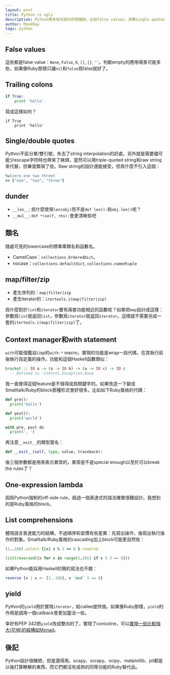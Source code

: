 ```yaml
---
layout: post
title: Python is ugly
description: Python很多地方設計的很醜陋，比如false values，浪費single quotes，one-expression lambda等
author: MaskRay
tags: python
---
```


## False values

這些都是false value：`None`, `False`, `0`, `[]`, `{}`, `''`。判斷empty的應用場景可能多些，如果像Ruby那樣只讓`nil`和`false`爲false就好了。

<!-- more -->

## Trailing colons

```python
if True:
    print 'hello'
```

寫成這樣如何？

```
if True
    print 'hello'
```

## Single/double quotes

Python不區分單/雙引號，失去了string interpolation的好處，另外就是需要儘可能少escape字符時也帶來了麻煩，當然可以用triple-quoted string和raw string來代替，但畢竟繁瑣了些。Raw string的設計還能接受，但爲什麼不引入這個：

```ruby
%w(zero one two three)
=> ["one", "two", "three"]
```

## dunder

- `__len__`: 爲什麼使用`len(obj)`而不是`def len():`和`obj.len()`呢？
- `__mul__`: `def *(self, rhs):`會更清晰些吧

## 類名

隨處可見的lowercase的標準庫類名和函數名。

- CamelCase：`collections.OrderedDict`。
- nocase：`collections.defaultdict`, `collections.namedtuple`

## map/filter/zip

- 產生序列的：`map|filter|zip`
- 產生iterator的：`itertools.i(map|filter|zip)`

爲什麼對於`list`和`iterator`要有兩套功能相近的函數呢？如果把`map`設計成這樣：參數爲`list`就返回`list`，參數爲`iterator`就返回`iterator`。這樣就不需要另成一套的`itertools.i(map|filter|zip)`了。

## Context manager和with statement

`with`可能借鑑自Lisp的`with-*` macro，實現的功能是wrap一段代碼，在其執行前後執行自定義的操作。功能和這個Haskell函數類似：

```haskell
bracket :: IO a -> (a -> IO b) -> (a -> IO c) -> IO c
  -- Defined in `Control.Exception.Base
```

我一直覺得這個feature是不值得成爲關鍵字的。如果改造一下變成Smalltalk/Ruby的block那種形式會好很多。比如如下Ruby風格的代碼：

```python
def pre():
  print('hello')

def post():
  print('world')

with pre, post do
  print(', ')
```

再注意`__exit__`的類型簽名：

```python
def __exit__(self, type, value, traceback):
```

後三個參數都是用來表示異常的，異常是不是special enough以至於可以break the rules了？

## One-expression lambda

因爲Python強制的off-side rule，超過一個表達式的語法確實很難設計。我想到的是Ruby風格的block。

## List comprehensions

體現語言表達能力的結構，不過順序和習慣有些差異：先寫出操作，後寫出執行操作的對象。Smalltalk/Ruby風格的cascading加上block可能更自然些：

```ruby
(1..100).select {|x| x % 3 == 0 }.reverse
```

```python
list(reversed([x for x in range(1,101) if x % 3 == 0]))
```

如果Python能採用Haskell的簡約寫法也不錯：

```haskell
reverse [x | x <- [1..100], x `mod` 3 == 0]
```

## yield

Python的`yield`用於實現`iterator`，給callee提供值。如果像Ruby那樣，`yield`的作用是調用一個callback會更加靈活一些。

幸好有PEP 342把`yield`改成雙向的了，實現了coroutine，可以[實現一些比較強大(花哨)的結構如Monad](http://www.valuedlessons.com/2008/01/monads-in-python-with-nice-syntax.html)。

## 後記

Python設計很醜陋，但是還得用。scapy、scrapy、scipy、matplotlib、pil都是以後打算瞭解的東西，而它們都沒有成熟的同等功能的Ruby替代品。
